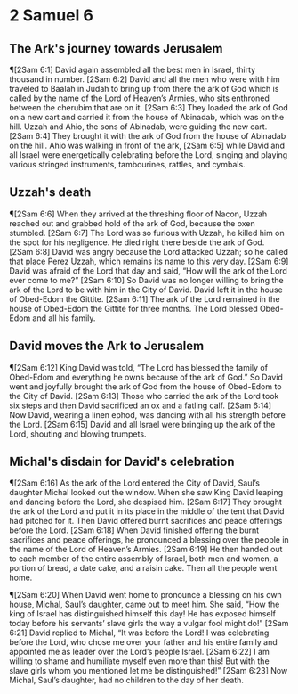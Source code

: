 # 2 Samuel 6

## The Ark's journey towards Jerusalem
¶[2Sam 6:1] David again assembled all the best men in Israel, thirty thousand in number.
[2Sam 6:2] David and all the men who were with him traveled to Baalah in Judah to bring up from there the ark of God which is called by the name of the Lord of Heaven’s Armies, who sits enthroned between the cherubim that are on it.
[2Sam 6:3] They loaded the ark of God on a new cart and carried it from the house of Abinadab, which was on the hill. Uzzah and Ahio, the sons of Abinadab, were guiding the new cart.
[2Sam 6:4] They brought it with the ark of God from the house of Abinadab on the hill. Ahio was walking in front of the ark,
[2Sam 6:5] while David and all Israel were energetically celebrating before the Lord, singing and playing various stringed instruments, tambourines, rattles, and cymbals.

## Uzzah's death
¶[2Sam 6:6] When they arrived at the threshing floor of Nacon, Uzzah reached out and grabbed hold of the ark of God, because the oxen stumbled.
[2Sam 6:7] The Lord was so furious with Uzzah, he killed him on the spot for his negligence. He died right there beside the ark of God.
[2Sam 6:8] David was angry because the Lord attacked Uzzah; so he called that place Perez Uzzah, which remains its name to this very day.
[2Sam 6:9] David was afraid of the Lord that day and said, “How will the ark of the Lord ever come to me?”
[2Sam 6:10] So David was no longer willing to bring the ark of the Lord to be with him in the City of David. David left it in the house of Obed-Edom the Gittite.
[2Sam 6:11] The ark of the Lord remained in the house of Obed-Edom the Gittite for three months. The Lord blessed Obed-Edom and all his family.

## David moves the Ark to Jerusalem
¶[2Sam 6:12] King David was told, “The Lord has blessed the family of Obed-Edom and everything he owns because of the ark of God.” So David went and joyfully brought the ark of God from the house of Obed-Edom to the City of David.
[2Sam 6:13] Those who carried the ark of the Lord took six steps and then David sacrificed an ox and a fatling calf.
[2Sam 6:14] Now David, wearing a linen ephod, was dancing with all his strength before the Lord.
[2Sam 6:15] David and all Israel were bringing up the ark of the Lord, shouting and blowing trumpets.

## Michal's disdain for David's celebration
¶[2Sam 6:16] As the ark of the Lord entered the City of David, Saul’s daughter Michal looked out the window. When she saw King David leaping and dancing before the Lord, she despised him.
[2Sam 6:17] They brought the ark of the Lord and put it in its place in the middle of the tent that David had pitched for it. Then David offered burnt sacrifices and peace offerings before the Lord.
[2Sam 6:18] When David finished offering the burnt sacrifices and peace offerings, he pronounced a blessing over the people in the name of the Lord of Heaven’s Armies.
[2Sam 6:19] He then handed out to each member of the entire assembly of Israel, both men and women, a portion of bread, a date cake, and a raisin cake. Then all the people went home.

¶[2Sam 6:20] When David went home to pronounce a blessing on his own house, Michal, Saul’s daughter, came out to meet him. She said, “How the king of Israel has distinguished himself this day! He has exposed himself today before his servants’ slave girls the way a vulgar fool might do!”
[2Sam 6:21] David replied to Michal, “It was before the Lord! I was celebrating before the Lord, who chose me over your father and his entire family and appointed me as leader over the Lord’s people Israel.
[2Sam 6:22] I am willing to shame and humiliate myself even more than this! But with the slave girls whom you mentioned let me be distinguished!”
[2Sam 6:23] Now Michal, Saul’s daughter, had no children to the day of her death.
